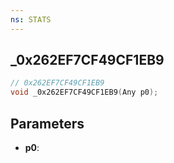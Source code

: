 ```yaml
---
ns: STATS
---
```

## _0x262EF7CF49CF1EB9

```c
// 0x262EF7CF49CF1EB9
void _0x262EF7CF49CF1EB9(Any p0);
```

## Parameters
* **p0**:
